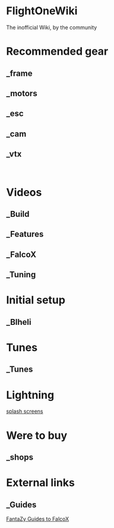 # FlightOneWiki
The inofficial Wiki, by the community</br>

# Recommended gear
## _frame
## _motors
## _esc
## _cam
## _vtx
</br>

# Videos
## _Build
## _Features
## _FalcoX
## _Tuning


# Initial setup
## _Blheli

# Tunes
## _Tunes

# Lightning
<a href='https://github.com/tedelm/FlightOneWiki/tree/main/Flightcontrollers/Lightning%20H7/Splash%20Screen'>splash screens</a>

# Were to buy
## _shops

# External links
## _Guides
<a href='https://fantazy.fr/falcox/'>FantaZy Guides to FalcoX</a>



